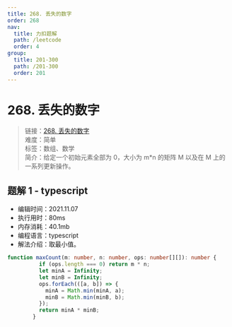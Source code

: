 ```yaml
---
title: 268. 丢失的数字
order: 268
nav:
  title: 力扣题解
  path: /leetcode
  order: 4
group:
  title: 201-300
  path: /201-300
  order: 201
---
```


# 268. 丢失的数字
    
> 链接：[268. 丢失的数字](https://leetcode-cn.com/problems/range-addition-ii/)  
> 难度：简单  
> 标签：数组、数学  
> 简介：给定一个初始元素全部为 0，大小为 m*n 的矩阵 M 以及在 M 上的一系列更新操作。
      
## 题解 1 - typescript
- 编辑时间：2021.11.07
- 执行用时：80ms
- 内存消耗：40.1mb
- 编程语言：typescript
- 解法介绍：取最小值。
```typescript
function maxCount(m: number, n: number, ops: number[][]): number {
          if (ops.length === 0) return m * n;
          let minA = Infinity;
          let minB = Infinity;
          ops.forEach(([a, b]) => {
            minA = Math.min(minA, a);
            minB = Math.min(minB, b);
          });
          return minA * minB;
        }
```

      